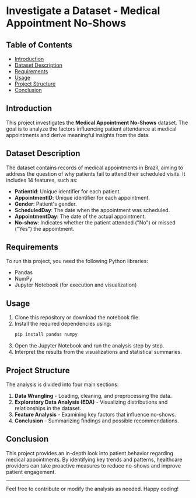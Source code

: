 # Investigate a Dataset - Medical Appointment No-Shows

## Table of Contents
- [Introduction](#introduction)
- [Dataset Description](#dataset-description)
- [Requirements](#requirements)
- [Usage](#usage)
- [Project Structure](#project-structure)
- [Conclusion](#conclusion)

## Introduction
This project investigates the **Medical Appointment No-Shows** dataset. The goal is to analyze the factors influencing patient attendance at medical appointments and derive meaningful insights from the data.

## Dataset Description
The dataset contains records of medical appointments in Brazil, aiming to address the question of why patients fail to attend their scheduled visits. It includes 14 features, such as:
- **PatientId**: Unique identifier for each patient.
- **AppointmentID**: Unique identifier for each appointment.
- **Gender**: Patient's gender.
- **ScheduledDay**: The date when the appointment was scheduled.
- **AppointmentDay**: The date of the actual appointment.
- **No-show**: Indicates whether the patient attended ("No") or missed ("Yes") the appointment.

## Requirements
To run this project, you need the following Python libraries:
- Pandas
- NumPy
- Jupyter Notebook (for execution and visualization)

## Usage
1. Clone this repository or download the notebook file.
2. Install the required dependencies using:
   ```bash
   pip install pandas numpy
   ```
3. Open the Jupyter Notebook and run the analysis step by step.
4. Interpret the results from the visualizations and statistical summaries.

## Project Structure
The analysis is divided into four main sections:
1. **Data Wrangling** - Loading, cleaning, and preprocessing the data.
2. **Exploratory Data Analysis (EDA)** - Visualizing distributions and relationships in the dataset.
3. **Feature Analysis** - Examining key factors that influence no-shows.
4. **Conclusion** - Summarizing findings and possible recommendations.

## Conclusion
This project provides an in-depth look into patient behavior regarding medical appointments. By identifying key trends and patterns, healthcare providers can take proactive measures to reduce no-shows and improve patient engagement.

---
Feel free to contribute or modify the analysis as needed. Happy coding!
